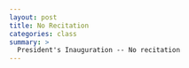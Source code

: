 ```yaml
---
layout: post
title: No Recitation
categories: class
summary: >
  President's Inauguration -- No recitation
---
```


